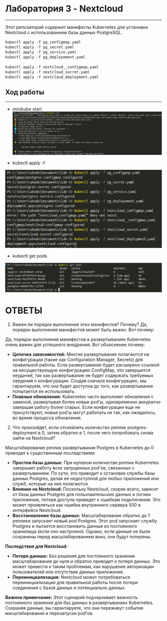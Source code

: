 # Лаборатория З - Nextcloud
---
Этот репозиторий содержит манифесты Kubernetes для установки Nextcloud с использованием базы данных PostgreSQL.

```
kubectl apply -f pg_configmap.yaml
kubectl apply -f pg_secret.yaml
kubectl apply -f pg_service.yaml
kubectl apply -f pg_deployement.yaml

kubectl apply -f nextcloud__configmap.yaml
kubectl apply -f nextcloud_secret.yaml
kubectl apply -f nextcloud_deployment.yaml
```


## Ход работы
---
- minikube start
![alt text](image.png)

- kubectl apply -f

![alt text](image-1.png)

- kubectl get pods

![alt text](image-2.png)


# ОТВЕТЫ

1. Важен ли порядок выполнения этих манифестов? Почему?
Да, порядок выполнения манифестов может быть важен. Вот почему:

Да, порядок выполнения манифестов в развертываниях Kubernetes очень важен для успешного внедрения. Вот объяснение почему:

* **Цепочка зависимостей:** Многие развертывания полагаются на конфигурации (такие как Configuration Manager, Secrets) для правильной работы. Если развертывание будет расширено ссылкой на несуществующую конфигурацию ConfigMap, это завершится неудачей, так как развертывание не будет содержать требуемых сведений о конфигурации. Создав сначала конфигурацию, мы гарантируем, что она будет доступна до того, как развертывание попытается ее использовать.
* **Плавные обновления:** Kubernetes часто выполняет обновления с заменой, развертывая более новые pod'ы, одновременно аккуратно завершая работу более старых. Если конфигурации еще не присутствуют, новые pod'ы могут работать не так, как ожидалось, во время процесса обновления.

2. Что произойдет, если отскейлить количество реплик postgres-deployment в 0, затем обратно в 1, после чего попробовать снова зайти на Nextcloud?

Масштабирование реплик развертывания Postgres в Kubernetes до 0 приводит к существенным последствиям:

* **Простои базы данных:** При нулевом количестве реплик Kubernetes завершает работу всех запущенных pod'ов, связанных с развертыванием. По сути, это приводит к остановке службы базы данных Postgres, делая ее недоступной для любых приложений или служб, которые на нее полагаются.
* **Влияние на Nextcloud:** Поскольку Nextcloud, скорее всего, зависит от базы данных Postgres для пользовательских данных и логики приложения, потеря доступа приведет к ошибкам подключения. Это может проявляться как ошибка внутреннего сервера 500 в интерфейсе Nextcloud.
* **Восстановление базы данных:** Масштабирование обратно до 1 реплики запускает новый pod Postgres. Этот pod запускает службу Postgres и пытается восстановить данные из постоянного хранилища (если оно настроено). Однако, если данные не были сохранены перед масштабированием вниз, они будут потеряны.

**Последствия для Nextcloud:**

* **Потеря данных:** Без решения для постоянного хранения масштабирование до нуля и обратно приводит к потере данных. Это может привести к таким проблемам, как нарушение авторизации пользователей или отсутствие данных приложения.
* **Переинициализация:** Nextcloud может потребоваться переинициализация для правильной работы после потери соединения с базой данных и потенциально данных.

**Важное примечание:** Этот сценарий подчеркивает важность постоянного хранения для баз данных в развертываниях Kubernetes. Сохраняя данные, вы гарантируете, что они переживут события масштабирования и перезапуски pod'ов.